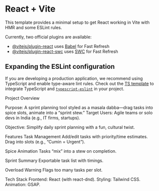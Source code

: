 
# React + Vite

This template provides a minimal setup to get React working in Vite with HMR and some ESLint rules.

Currently, two official plugins are available:

- [@vitejs/plugin-react](https://github.com/vitejs/vite-plugin-react/blob/main/packages/plugin-react/README.md) uses [Babel](https://babeljs.io/) for Fast Refresh
- [@vitejs/plugin-react-swc](https://github.com/vitejs/vite-plugin-react-swc) uses [SWC](https://swc.rs/) for Fast Refresh

## Expanding the ESLint configuration

If you are developing a production application, we recommend using TypeScript and enable type-aware lint rules. Check out the [TS template](https://github.com/vitejs/vite/tree/main/packages/create-vite/template-react-ts) to integrate TypeScript and [`typescript-eslint`](https://typescript-eslint.io) in your project.


Project Overview

Purpose: A sprint planning tool styled as a masala dabba—drag tasks into spice slots, animate into a “sprint stew.”
Target Users: Agile teams or solo devs in India (e.g., IT firms, startups).

Objective: Simplify daily sprint planning with a fun, cultural twist.

Features
Task Management
Add/edit tasks with priority/time estimates.
Drag into slots (e.g., “Cumin = Urgent”).

Spice Animation
Tasks “mix” into a stew on completion.

Sprint Summary
Exportable task list with timings.

Overload Warning
Flags too many tasks per slot.

Tech Stack
Frontend: React (with react-dnd).
Styling: Tailwind CSS.
Animation: GSAP.